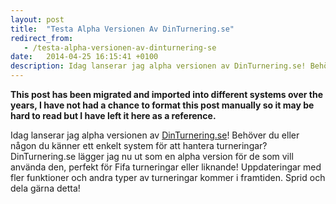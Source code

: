 ```yaml
---
layout: post
title:  "Testa Alpha Versionen Av DinTurnering.se"
redirect_from:
   - /testa-alpha-versionen-av-dinturnering-se
date:   2014-04-25 16:15:41 +0100
description: Idag lanserar jag alpha versionen av DinTurnering.se! Behöver du eller någon du känner ett enkel...
---
```


**This post has been migrated and imported into different systems over the years, I have not had a chance to format this post manually so it may be hard to read but I have left it here as a reference.**

Idag lanserar jag alpha versionen av [DinTurnering.se](http://dinturnering.se/ "DinTurnering")! Behöver du eller någon du känner ett enkelt system för att hantera turneringar? DinTurnering.se lägger jag nu ut som en alpha version för de som vill använda den, perfekt för Fifa turneringar eller liknande! Uppdateringar med fler funktioner och andra typer av turneringar kommer i framtiden. Sprid och dela gärna detta!